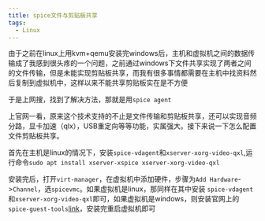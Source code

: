```yaml
---
title: spice文件与剪贴板共享
tags:
  - Linux
---
```


由于之前在linux上用kvm+qemu安装完windows后，主机和虚拟机之间的数据传输成了我感到很头疼的一个问题，之前通过windows下文件共享实现了两者之间的文件传输，但是未能实现剪贴板共享，而我有很多事情都需要在主机中找资料然后复制到虚拟机中，这样以来不能共享剪贴板实在是不方便

于是上网搜，找到了解决方法，那就是用`spice agent`

上官网一看，原来这个技术支持的不止是文件传输和剪贴板共享，还可以实现音频分路，显卡加速（qlx），USB重定向等等功能，实属强大。接下来说一下怎么配置文件剪贴板共享。

首先在主机是linux的情况下，安装`spice-vdagent`和`xserver-xorg-video-qxl`,运行命令`sudo apt install xserver-xspice xserver-xorg-video-qxl`

安装完后，打开`virt-manager`，在虚拟机中添加硬件，步骤为`Add Hardware`->`Channel`，选`spicevmc`。如果虚拟机是linux，那同样在其中安装 `spice-vdagent`和`xserver-xorg-video-qxl`即可，如果虚拟机是windows，则安装官网上的`spice-guest-tools`[link](https://www.spice-space.org/download/windows/spice-guest-tools/spice-guest-tools-latest.exe)，安装完重启虚拟机即可